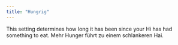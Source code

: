 ```yaml
---
title: "Hungrig"
---
```


This setting determines how long it has been since your Hi has had something to eat. Mehr Hunger führt zu einem schlankeren Hai.




